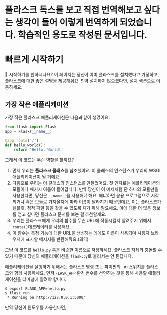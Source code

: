 플라스크 독스를 보고 직접 번역해보고 싶다는 생각이 들어 이렇게 번역하게 되었습니다. 학습적인 용도로 작성된 문서입니다.
=========

# 빠르게 시작하기

 시작하기를 원하시나요? 이 페이지는 당신이 이미 플라스크를 설치했다고 가정하고, 플라스크에 대한 좋은 설명을 제공해줘요. 만약 설치하지 않으셨다면, 설치 섹션으로 이동하세요.

## 가장 작은 애플리케이션

 가장 작은 플라스크 애플리케이션은 다음과 같이 생겼어요.

```python
from flask import Flask
app = Flask(__name__)

@app.route('/')
def hello_world():
    return 'Hello, World!'
```

 그래서 이 코드는 무슨 역할을 할까요?

1. 먼저 우리는 **플라스크 클래스**를 참조했어요. 이 클래스의 인스턴스가 우리의 WSGI 애플리케이션이 될 거에요.
2. 다음으로 우리는 이 클래스의 인스턴스를 만들었어요. 첫 인자로는 애플리케이션의 모듈이나 패키지 이름이 들어갑니다.  만약 당신이 이 예제처럼 단 하나의 모듈만을 사용한다면, 당신은 `__name__`을 사용해야 해요. 왜냐하면 응용 프로그램으로 시작되거나 혹은 모듈로 가져올지에 따라 이름이 달라지기 때문인데요, 이는 플라스크가 템플릿, 정적 파일 등을 찾을 수 있도록 하기 위해 필요해요. 이에 대한 더 많은 정보를 얻고 싶다면 플라스크 문서를 보는 걸 추천할게요.
3. 우리는 플라스크에게 우리의 함수를 무슨 URL에 작동시킬지 알려주기 위해서 `route()`데코레이터를 사용해요.
4. 이 함수는 특정 기능에 대한 URL을 생성하는 데에도 이름이 사용되며 사용자 브라우저에 표시할 메시지를 반환해줘요.(의역)

 그냥 이 코드를 `hello.py` 혹은 비슷한 이름으로 저장하세요. 플라스크 자체와 충돌할 수 있기 때문에 당신의 애플리케이션을 `flask.py`로 불러서는 안 된답니다.

 애플리케이션을 실행하기 위해서는 플라스크 명령 또는 파이썬의 -m 스위치를 플라스크와 함께 사용하세요. 먼저 `FLASK_APP` 환경 변수를 선언하는 것을 통해 사용할 애플리케이션을 터미널에 알려야 합니다.

```
$ export FLASK_APP=hello.py
$ flask run
 * Running on http://127.0.0.1:5000/
```

 만약 당신이 윈도우를 사용한다면, 
